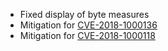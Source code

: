 * Fixed display of byte measures
* Mitigation for [CVE-2018-1000136](https://nvd.nist.gov/vuln/detail/CVE-2018-1000136)
* Mitigation for [CVE-2018-1000118](https://nvd.nist.gov/vuln/detail/CVE-2018-1000118)  